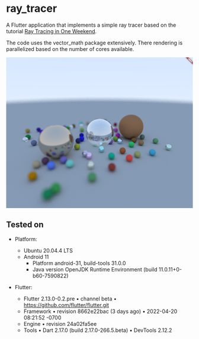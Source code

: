 # ray_tracer

A Flutter application that implements a simple ray tracer based on the tutorial [Ray Tracing in One Weekend](https://raytracing.github.io/).

The code uses the vector_math package extensively.  There rendering is parallelized based on the number of cores
available.

![screenshot](screenshot.png)

## Tested on
 - Platform:
   - Ubuntu 20.04.4 LTS
   - Android 11
     - Platform android-31, build-tools 31.0.0
     - Java version OpenJDK Runtime Environment (build 11.0.11+0-b60-7590822)

 - Flutter:
   - Flutter 2.13.0-0.2.pre • channel beta • https://github.com/flutter/flutter.git
   - Framework • revision 8662e22bac (3 days ago) • 2022-04-20 08:21:52 -0700
   - Engine • revision 24a02fa5ee
   - Tools • Dart 2.17.0 (build 2.17.0-266.5.beta) • DevTools 2.12.2


